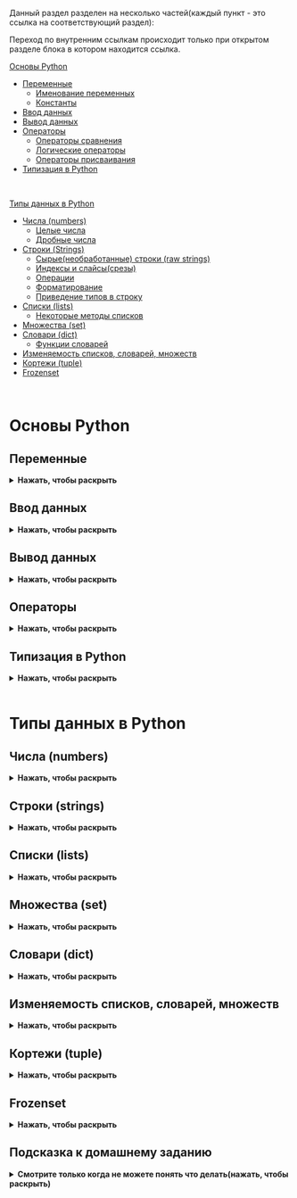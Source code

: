 Данный раздел разделен на несколько частей(каждый пункт - это ссылка на соответствующий раздел):

Переход по внутренним ссылкам происходит только при открытом разделе блока в котором находится ссылка.

[Основы Python](#основы-python)
 * [Переменные](#переменные)
   * [Именование переменных](#именование-переменных)
   * [Константы](#константы)
 * [Ввод данных](#ввод-данных)
 * [Вывод данных](#вывод-данных)
 * [Операторы](#операторы)
   * [Операторы сравнения](#операторы-сравнения)
   * [Логические операторы](#логические-операторы)
   * [Операторы присваивания](#операторы-присваивания)
* [Типизация в Python](#типизация-в-python)

<br>

[Типы данных в Python](#типы-данных-в-python)
  * [Числа (numbers)](#числа-numbers)
    * [Целые числа](#целые-числа)
    * [Дробные числа](#дробные-числа)
  * [Строки (Strings)](#строки-strings)
    * [Сырые(необработанные) строки (raw strings)](#сырыенеобработанные-строки-raw-strings)
    * [Индексы и слайсы(срезы)](#индексы-и-слайсысрезы)
    * [Операции](#операции)
    * [Форматирование](#форматирование)
    * [Приведение типов в строку](#приведение-типов-в-строку)
  * [Списки (lists)](#списки-lists)
    * [Некоторые методы списков](#некоторые-методы-списков)
  * [Множества (set)](#множества-set)
  * [Словари (dict)](#словари-dict)
    * [Функции словарей](#функции-словарей)
  * [Изменяемость списков, словарей, множеств](#изменяемость-списков-словарей-множеств)
  * [Кортежи (tuple)](#кортежи-tuple)
  * [Frozenset](#frozenset)

<br>

# Основы Python

## Переменные
<details><summary><b>Нажать, чтобы раскрыть</b></summary>
Переменная в Python - это контейнер для хранения данных. Она является именованным местом в памяти, в котором хранится значение. В Python переменные создаются при присваивании значения и уничтожаются, когда они больше не используются.

```python
a = 5
b = "Hello"
c = 5.0
```

![](https://raw.githubusercontent.com/qa-guru/knowledge-base/main/img/python/les4/les4.jpeg)

В Python переменные не требуется объявлять, они создаются при первом присваивании значения. Тип переменной определяется автоматически во время выполнения программы.

```python
a = 5
print(type(a))  # <class 'int'>
b = "Hello"
print(type(b))  # <class 'str'>
c = 5.0
print(type(c))  # <class 'float'>
d = True
print(type(d))  # <class 'bool'>
e = None
print(type(e))  # <class 'NoneType'>
f = [1, 2, 3]
print(type(f))  # <class 'list'>
g = (1, 2, 3)
print(type(g))  # <class 'tuple'>
h = {1, 2, 3}
print(type(h))  # <class 'set'>
i = {"a": 1, "b": 2, "c": 3}
print(type(i))  # <class 'dict'>
```

![](https://raw.githubusercontent.com/qa-guru/knowledge-base/main/img/python/les4/python_foundations.jpeg)

Также в Python существует возможность одновременного присваивания нескольких переменных:

```python
a, b, c = 5, "Hello", 5.0
```


### Именование переменных

Имена переменных в Python могут содержать буквы, цифры и символ подчеркивания, но не могут начинаться с цифры. Имена переменных чувствительны к регистру, то есть `a` и `A` - это разные переменные.

```python
a = 5
A = 10
```

Имена переменных не могут быть ключевыми словами Python, такими как `if`, `else`, `for`, `while`, `break`, `continue`, `class`, `def`, `return`, `import`, `from`, `as`, `with`, `try`, `except`, `finally`, `raise`, `assert`, `global`, `nonlocal`, `lambda`, `and`, `or`, `not`, `is`, `in`, `None`, `True`, `False`, `del`, `pass`, `yield`, `async`, `await`, `elif`, `else`, `except`, `finally`, `for`, `from`, `global`, `if`, `import`, `in`, `is`, `lambda`, `nonlocal`, `not`, `or`, `pass`, `raise`, `return`, `try`, `while`, `with`.
```python
if = 5  # Ошибка
```

![](https://raw.githubusercontent.com/qa-guru/knowledge-base/main/img/python/les4/les4_1.jpeg)

Имена переменных в Python обычно пишутся в нижнем регистре, а слова разделяются символом подчеркивания. Это называется стилем snake_case.
Данные рекомендации описаны в PEP 8 - руководстве по написанию кода на Python. Ссылка на PEP 8: https://www.python.org/dev/peps/pep-0008/

```python
my_variable = 5
```

### Константы

В Python нет специального синтаксиса для объявления констант, но общепринятой практикой является использование имен переменных в верхнем регистре для обозначения констант.

```python
PI = 3.14
GRAVITY = 9.8
```
</details>

## Ввод данных
<details><summary><b>Нажать, чтобы раскрыть</b></summary>

Для ввода данных в Python используется функция `input()`.

```python
name = input()
print("Hello, " + name)
```

![](https://raw.githubusercontent.com/qa-guru/knowledge-base/main/img/python/les4/les4_2.jpeg)

Функция `input()` выводит сообщение, которое передается в качестве аргумента, и ждет, пока пользователь введет данные с клавиатуры. После этого она возвращает введенные данные в виде строки. Если необходимо ввести данные определенного типа, то их можно привести к нужному типу с помощью функций `int()`, `float()`, `bool()`.

```python
age = input("Enter your age: ")
print("You are " + age + " years old.")
```

![](https://raw.githubusercontent.com/qa-guru/knowledge-base/main/img/python/les4/les4_3.jpeg)

</details>


## Вывод данных
<details><summary><b>Нажать, чтобы раскрыть</b></summary>

Для вывода данных в Python используется функция `print()`.

```python
print("Hello, World!")
```

![](https://raw.githubusercontent.com/qa-guru/knowledge-base/main/img/python/les4/les4_4.jpeg)

Функция `print()` может принимать несколько аргументов и выводить их через пробел.

```python
print("Hello", "World!")
 Hello World! # Вывод
```

![](https://raw.githubusercontent.com/qa-guru/knowledge-base/main/img/python/les4/les4_5.jpeg)

Функция `print()` также может принимать именованные аргументы, такие как `sep` и `end`.

```python
print("Hello", "World!", sep=", ", end="!")
Hello, World!! 
```

![](https://raw.githubusercontent.com/qa-guru/knowledge-base/main/img/python/les4/les4_6.jpeg)

`sep` - это разделитель между аргументами, по умолчанию это пробел. `End` - это символ, который будет добавлен в конце вывода, по умолчанию это символ новой строки.
`sep` может быть любым символом, например, запятой, пробелом, точкой и т.д.

```python
#for formatting a date 
print('09','12','2016', sep='-') 
09-12-2016

![](https://raw.githubusercontent.com/qa-guru/knowledge-base/main/img/python/les4/les4_7.jpeg)

print('practik','python', sep='@')
practik@python
```
![](https://raw.githubusercontent.com/qa-guru/knowledge-base/main/img/python/les4/les4_8.jpeg)

`end` может быть любым символом, например, пробелом, точкой, восклицательным знаком и т.д.

```python
print('practik','words', sep='_', end='@') 
practik_words@
```
![](https://raw.githubusercontent.com/qa-guru/knowledge-base/main/img/python/les4/les4_9.jpeg)

</details>


## Операторы
<details><summary><b>Нажать, чтобы раскрыть</b></summary>

Операторы в Python - это символы, которые выполняют операции над переменными и значениями. Например, `+` - это оператор сложения, `-` - оператор вычитания, `*` - оператор умножения, `/` - оператор деления, `//` - оператор целочисленного деления, `%` - оператор остатка от деления, `**` - оператор возведения в степень.

```python
a = 5
b = 2
print(a + b)  # 7
print(a - b)  # 3
print(a * b)  # 10
print(a / b)  # 2.5
print(a // b)  # 2 (целочисленное деление. Возвращает целую часть от деления(сколько раз b влезет в a))
print(a % b)  # 1 (остаток от деления. Возвращает остаток от деления a на b(сколько останется после деления a на b))
print(a ** b)  # 25 (возведение в степень. Возводит a в степень b(в данном случае 5 возводится в степень 2(умножается само на себя 2 раза)))
```

![](https://raw.githubusercontent.com/qa-guru/knowledge-base/main/img/python/les4/les4_10.jpeg)

### Операторы сравнения

Операторы сравнения в Python - это символы, которые используются для сравнения двух значений. Они возвращают булево значение `True` или `False`.

```python
a = 5
b = 2
print(a > b)  # True
print(a < b)  # False
print(a >= b)  # True (больше или равно)
print(a <= b)  # False (меньше или равно)
print(a == b)  # False (равно. Важно отметить, что для сравнения используется двойное равно)
print(a != b)  # True (не равно. Важно отметить, что для сравнения используется восклицательный знак(знак отрицания) и равно)
```

![](https://raw.githubusercontent.com/qa-guru/knowledge-base/main/img/python/les4/les4_11.jpeg)

### Логические операторы

Логические операторы в Python - это операторы, которые используются для комбинирования условий. Они возвращают булево значение `True` или `False`.

```python
a = 5
b = 2
print(a > 3 and b > 1)  # True (и. Возвращает True, если оба условия истинны)
print(a > 3 or b > 3)  # True (или. Возвращает True, если хотя бы одно условие истинно)
print(not (a > 3 and b > 1))  # False (не. Возвращает True, если условие ложно)
последнее выражение можно переписать так:
print(not True)  # False
```

![](https://raw.githubusercontent.com/qa-guru/knowledge-base/main/img/python/les4/les4_12.jpeg)

Если в выражении указано `and` , то оба условия должны быть истинными, чтобы результат был истинным. Если в выражении указано or, то хотя бы одно условие должно быть истинным, чтобы результат был истинным. Если в выражении указано not, то результат будет противоположным.
Если в выражении указано `or`, то хотя бы одно условие должно быть истинным, чтобы результат был истинным. Если в выражении указано `not`, то результат будет противоположным.

### Операторы присваивания

Операторы присваивания в Python - это операторы, которые используются для присваивания значения переменной.

```python
a = 5  # Присваивание значения переменной
a += 5  # Присваивание суммы переменной
полная форма a = a + 5

a -= 5  # Присваивание разности переменной
полная форма a = a - 5

a *= 5  # Присваивание произведения переменной
полная форма a = a * 5

a /= 5  # Присваивание частного переменной
полная форма a = a / 5

a //= 5  # Присваивание целочисленного деления переменной
полная форма a = a // 5

a %= 5  # Присваивание остатка от деления переменной
полная форма a = a % 5

a **= 5  # Присваивание возведения в степень переменной
полная форма a = a ** 5
```

Также есть моржовый оператор `:=`, который используется для присваивания значения переменной в том же выражении, в котором она используется.

```python
a = 5
print(b := a + 5)  # 10

# Пример использования в разных выражениях
print((a := 5) + (b := 5))  # 10
print(a)  # 5
print(b)  # 5
```
![](https://raw.githubusercontent.com/qa-guru/knowledge-base/main/img/python/les4/les4_13.jpeg)

При попытке использовать обычный оператор присваивания в выражении, возникнет ошибка:

```python
print(a = 5 + 5)  # Ошибка синтаксиса, так как оператор присваивания не возвращает значение. А вот моржовый оператор возвращает значение переменной.
# TypeError
```

![](https://raw.githubusercontent.com/qa-guru/knowledge-base/main/img/python/les4/les4_14.jpeg)

</details>

## Типизация в Python
<details><summary><b>Нажать, чтобы раскрыть</b></summary>
Python является языком с динамической типизацией, что означает, что тип переменной определяется во время выполнения программы, а не во время компиляции. Это означает, что переменная может содержать любой тип данных, и его тип может изменяться во время выполнения программы.

```python
a = 5
a = "Hello"
```

Python является языком с сильной типизацией, что означает, что переменная имеет строго определенный тип данных и не может быть изменена на другой тип данных без явного преобразования.

```python
a = 5
b = "Hello"
c = a + b  # Ошибка
```

![](https://raw.githubusercontent.com/qa-guru/knowledge-base/main/img/python/les4/les4_15.jpeg)

</details>


<br>

# Типы данных в Python


## Числа (numbers)
<details><summary><b>Нажать, чтобы раскрыть</b></summary>

### Целые числа
Целые числа в Python, это числа без дробной части. Они могут быть положительными или отрицательными. Например, 2, -2, 0, 1000.

Целые числа в Python задаются следующим образом:

```python
number = 123
```

Python, так же как и любой другой язык программирования, позволяет работать с целыми числами и совершать операции между ними. Базовые операции с целыми числами в Python выглядят следующи образом:

```python
# Сложение
number = 123 + 321

# Вычитание
number = 123 - 321

# Деление
number = 123 / 321

# Целочисленное деление (возвращает целую часть от деления)
number = 123 // 321

# Остаток от деления (возвращает остаток от деления)
number = 123 % 321

# Умножение
number = 123 * 321

# Возведение в степень (возводит число в степень)
number = 123 ** 321

# Математические выражение выполняются по правилам арифметики (сначала умножение и деление, потом сложение и вычитание), но при необходимости можно использовать скобки для изменения порядка выполнения операций.
number = (123 + 321) * 213
```

Для того чтобы записать в двоичной системе, необходимо использовать префикс `0b`:

```python
number = 0b1010  # (это число в десятичной системе равно 10)
```

![](https://raw.githubusercontent.com/qa-guru/knowledge-base/main/img/python/les4/les4_16.jpeg)

Для того чтобы записать в восьмеричной системе, необходимо использовать префикс `0o`:

```python
number = 0o12  # (это число в десятичной системе равно 10)
```

![](https://raw.githubusercontent.com/qa-guru/knowledge-base/main/img/python/les4/les4_17.jpeg)

Для того чтобы записать в шестнадцатеричной системе, необходимо использовать префикс `0x`:

```python
number = 0xA  # (это число в десятичной системе равно 10)
```

![](https://raw.githubusercontent.com/qa-guru/knowledge-base/main/img/python/les4/les4_18.jpeg)

### Дробные числа
Дробные числа это числа с дробной частью. Они могут быть положительными или отрицательными. Например, 2.6, -2.0, 0.0, 1000.0. И записываются с помощью точки.
Дробные числа в Python задаются следующим образом:

```python
number = 123.321
```

Дробные или вещественные числа в Python поддерживают те же операции, что и целые. 

> **Важно отметить:** Из-за особенности представления чисел в компьютере, вещественные числа могут быть неточными и приводить к ошибкам.

Пример:
```python
>>> 0.1 + 0.2
0.30000000000000004
```

![](https://raw.githubusercontent.com/qa-guru/knowledge-base/main/img/python/les4/les4_19.jpeg)

*Мы ожидали получить 0.3, но получили 0.30000000000000004. Это связано с тем, что вещественные числа в Python представлены в двоичной системе счисления и могут быть неточными.*
https://0.30000000000000004.com/ - сайт, который посвящен этой проблеме.

### Модуль math

<details><summary><b>Модуль math(нажмите для открытия)</b></summary>

Модуль `math` содержит в себе большое количество функций для работы с числами и включает сложные математические операции.
Для того чтобы использовать функции из модуля `math`, его необходимо импортировать и можно использовать следующие вызовы:

```python
import math

# Вывод числа пи
math.pi

# Возведение числа X в степень Y
math.pow(X, Y)

# Факториал числа X
math.factorial(X)

# Модуль числа X
math.fabs(X)

# Округление X до ближайшего большего числа
math.celi(X)

# Округление X вниз
math.floor(X)
```
</details>

### Модуль random

<details><summary><b>Модуль random(нажмите для открытия)</b></summary>
Для генерации случайных данных можно использовать модуль `random`. Он содержит в себе большое количество функций для генерации случайных чисел, выбора случайных элементов из последовательности и т.д.
Чтобы использовать функции из модуля `random`, его необходимо импортировать и можно использовать следующие вызовы:

```python

import random

# Генерация случайного целого числа в диапазоне от 1 до 10
a = random.randint(1, 10)
```
> **Важно:** Нужно помнить что в авто тестах использование случайных данных не рекомендуется, так как это может привести к непредсказуемому поведению тестов, так как мы не можем контролировать входные данные. 
> Или же в случае использования случайных данных, их нужно контролировать, как например в случае генерации случайных чисел, но в заданном диапазоне. Это нужно для того чтобы тесты были предсказуемыми(что числа точно будут в данном диапазоне, а не в разброс от 1 до 10000000) и стабильными.
> Чтобы получить стабильные рандомные данные, нужно использовать seed, который будет генерировать одинаковые данные при каждом запуске тестов.
Следующий пример показывает как использовать seed:

```python
import random

random.seed(1) # В скобках указывается любое значение(число или строка), которое будет использоваться для генерации случайных чисел
print(random.randint(1, 10))  # 3
```

![](https://raw.githubusercontent.com/qa-guru/knowledge-base/main/img/python/les4/les4_20.jpeg)

</details>

### Модуль Faker 

<details><summary><b>Модуль Faker(нажмите для открытия)</b></summary>
Модуль `Faker` позволяет генерировать случайные данные, такие как имена, адреса, тексты, числа и т.д. Это может быть полезно для генерации тестовых данных, например для тестирования форм, где нужно вводить данные пользователя.
Для того чтобы использовать функции из модуля `Faker`, его необходимо импортировать и можно использовать следующие вызовы:

```python
from faker import Faker

fake = Faker()

# Генерация случайного имени
fake.name()

# Генерация случайного адреса
fake.address()
```

![](https://raw.githubusercontent.com/qa-guru/knowledge-base/main/img/python/les4/les4_21.jpeg)

</details>

### Функция round

Функция `round` позволяет округлить число до заданного количества знаков после запятой. По умолчанию округление происходит до целого числа.

```python
# Округление числа до целого
round(1.5)  # 2

# Округление числа до 2 знаков после запятой
round(1.333333, 2)  # 1.33
```

![](https://raw.githubusercontent.com/qa-guru/knowledge-base/main/img/python/les4/les4_22.jpeg)

</details>

## Строки (strings)
<details><summary><b>Нажать, чтобы раскрыть</b></summary>
Строки в Python это последовательность символов, которые могут быть буквами, цифрами, знаками препинания и т.д и задаются с помощью кавычек.
Строки в Python задаются одним из следующих образов:

```python
s = "Python"
s = 'Python'
```
Кавычки могут быть одинарными, двойными или тройными. При этом важно чтобы открывающая и закрывающая кавычки были одинаковыми.
При использовании одинарных кавычек в строке можно использовать двойные и наоборот.

```python
s = "I'm a string"
s = 'I"m a string'
```
Чтобы использовать одинарные и двойные кавычки в одной строке, можно использовать экранирование.
Экранирование это специальные символы, которые позволяют использовать символы, которые обычно не могут быть использованы в строках.
Пример использования экранирования:

```python
s = "I'm a string with \"quotes\"" 

s = 'I"m a string with \'quotes\''
```

![](https://raw.githubusercontent.com/qa-guru/knowledge-base/main/img/python/les4/les4_24.jpeg)

Где `\"` и `\'` это экранированные символы, которые позволяют использовать кавычки в строке.

Многострочные строки можно задавать следующим образом:

```python
multiline_string = """first
second
third"""

multiline_string = "first\nsecond\nthird"

multiline_string = "first\n" \
                   "second\n" \
                   "third"
```

![](https://raw.githubusercontent.com/qa-guru/knowledge-base/main/img/python/les4/les4_23.jpeg)

### Сырые(необработанные) строки (raw strings)

Сырые строки это строки, в которых экранированные символы не обрабатываются и позволяют использовать специальные символы в строке.
Сырые строки задаются с помощью префикса `r` перед строкой:

```python
s = r"I'm a string with \"quotes\""
```
Или же с помощью экранирования:

```python
s = 'first \\nsecond \\nthird'
```

![](https://raw.githubusercontent.com/qa-guru/knowledge-base/main/img/python/les4/les4_24.jpeg)

### Индексы и слайсы(срезы)
Индексы в Python позволяют получать доступ к отдельным символам строки. Слайсы позволяют получать доступ к нескольким символам строки.
Элементы строк в Python индексируются с нуля. Поэтому если необходимо получить из строки первый элемент, то запросить надо нулевой.

```python
s = "abcdefg"
print(s[0])
```

![](https://raw.githubusercontent.com/qa-guru/knowledge-base/main/img/python/les4/les4_25.jpeg)

Также можно получить элементы с конца строки, используя отрицательные индексы:

```python
s = "abcdefg"
print(s[-1])
```

![](https://raw.githubusercontent.com/qa-guru/knowledge-base/main/img/python/les4/les4_26.jpeg)

> **Важно:** 
> Индексы с конца строки начинаются с -1, что позволяет удобно получать элементы с конца строки.
> А индексы с начала строки начинаются с 0.

Также есть возможность получить не один символ из строки, а сразу несколько. При этом для этого в Python можно обойтись без циклов и воспользоваться встроенным решением.

```python
s[x:y:z]

"""
Где:
x — начальный индекс;
y — конечный индекс(не включительно);
z — шаг(по умолчанию 1).
"""
```

Примеры:
```python
s = "abcdefg"

print(s[0:3])
abc

print(s[0:-1])
abcdef

print(s[0:-1:2])
ace
```

![](https://raw.githubusercontent.com/qa-guru/knowledge-base/main/img/python/les4/les4_27.jpeg)

Значение 0 в срезе можно опустить, так как оно подразумевается по умолчанию:

```python
s = "abcdefg"

print(s[:3])
abc
```

![](https://raw.githubusercontent.com/qa-guru/knowledge-base/main/img/python/les4/les4_28.jpeg)

Также можно получить все элементы строки с начала до конца:

```python
s = "abcdefg"

print(s[:])
abcdefg
```

![](https://raw.githubusercontent.com/qa-guru/knowledge-base/main/img/python/les4/les4_29.jpeg)

Можно получить все элементы строки с конца до начала(перевернуть), в обратном порядке:

```python
s = "abcdefg"

print(s[::-1])
gfedcba
```

![](https://raw.githubusercontent.com/qa-guru/knowledge-base/main/img/python/les4/les4_30.jpeg)


### Операции

Все операции, которые можно совершать со строками доступны через точку после строки:

```python
# Замена слов в строке
>>> "Hello, world!".replace("Hello", "Bye")
Bye, world!

# Разделение строки 
"Hello, world!".split()

# Проверка начала строки 
"Hello, world!".startswith("Hello")

# Первый символ строки заглавный
>>> "hello, world!".capitalize()
Hello, world!

# Все символы заглавными буквами
>>> "hello, world!".upper()
HELLO, WORLD!

# Все символы строчными буквами
>>> "HELLO, WORLD!".lower()
hello, world!

# Проверка на то, что строка состоит только из букв
>>> "Hello, world!".isalpha()
False

# Проверка на то, что строка состоит только из цифр
>>> "123".isdigit()
True
```

![](https://raw.githubusercontent.com/qa-guru/knowledge-base/main/img/python/les4/les4_31.jpeg)

### Форматирование

Форматирование в Python позволяет удобно склеивать строки и вставлять в них значения переменных.
В Python есть несколько способов «склеивания» строк:

```python
# Строки без переменных
>>> print("first " "second " "third ")
first second third 

# Строки в переменных
first = "first"
second = "second"
third = "third"

>>> print(first + second + third)
firstsecondthird

# С пробелами
>>> print(first + " " + second + " " + third)
first second third
```

![](https://raw.githubusercontent.com/qa-guru/knowledge-base/main/img/python/les4/les4_32.jpeg)

Для более удобной конкатенации («склеивания») строк в Python предусмотрены так называемые `f-строки`:

```python
first = "first"
second = "second"
third = "third"

# Без пробелов
>>> print(f"{fist}{second}{third}")
firstsecondthird

# С пробелами
>>> print(f"{first} {second} {third}")
first second third
```

![](https://raw.githubusercontent.com/qa-guru/knowledge-base/main/img/python/les4/les4_33.jpeg)

Внутри фигурных скобок можно вызывать функции и выполнять выражения:

```python
>>> print(f"{first} {second} {third.upper()} {10 + 10}")
first second THIRD 20
```

![](https://raw.githubusercontent.com/qa-guru/knowledge-base/main/img/python/les4/les4_34.jpeg)

До появления `f-строк` в Python был доступен следующий способ форматирования(format):

```python
>>> print("{} {} {}".format(first, second, third))
first second third
```

![](https://raw.githubusercontent.com/qa-guru/knowledge-base/main/img/python/les4/les4_35.jpeg)

`f-строки` это не замена, а удобная альтернатива методу `format`. У `format` есть свои преимущества в виде отложенного форматирования шаблона и возможности использовать именованные аргументы.
Данная конструкция позволяет вставлять значения переменных в строку в порядке их следования в методе `format`:

```python
>>> print("{first} {second} {third}".format(first=first, second=second, third=third))
first second third
```

![](https://raw.githubusercontent.com/qa-guru/knowledge-base/main/img/python/les4/les4_36.jpeg)

Также можно использовать метод `format` для вставки значений переменных в строку в порядке их следования в методе `format`:

```python
url_template = "https://yourserver.com/v1/api/{}"
users_url = url_template.format("users")
groups_url = url_template.format("groups")

>>> print(users_url)
https://yourserver.com/v1/api/users
>>> print(groups_url)
https://yourserver.com/v1/api/groups
```

![](https://raw.githubusercontent.com/qa-guru/knowledge-base/main/img/python/les4/les4_37.jpeg)

Доступен и еще более старый способ форматирования, который иногда встречается в проектах:

```python
print("%s %s %s" % (first, second, third))
first second third
```

![](https://raw.githubusercontent.com/qa-guru/knowledge-base/main/img/python/les4/les4_38.jpeg)

### Приведение типов в строку:

```python
s = "123"
n = 123

assert s == n  # Будет ошибка, так как типы разные
assert s == str(n)  # Переменную n приводим к строке и сравниваем. Будет истина, так как n приведено к строке
assert int(s) == n  # Переменную s приводим к числу и сравниваем. Будет истина, так как s приведено к числу
```

![](https://raw.githubusercontent.com/qa-guru/knowledge-base/main/img/python/les4/les4_39.jpeg)

Проверка на то, что переменная состоит только из цифр:

```python
s = "123"
s.isdigit()  # Если True, то переменная состоит только из цифр
```

![](https://raw.githubusercontent.com/qa-guru/knowledge-base/main/img/python/les4/les4_40.jpeg)

Проверка на то, что переменная состоит только из букв:

```python
s = "123ffsdfs"
s.isalpha()  # Если True, то переменная состоит только из букв
```

![](https://raw.githubusercontent.com/qa-guru/knowledge-base/main/img/python/les4/les4_41.jpeg)

</details>

## Списки (lists)
<details><summary><b>Нажать, чтобы раскрыть</b></summary>

Составные типы данных в Python это списки, кортежи, словари и множества. В данном разделе рассмотрим списки.
Списки в Python задаются с помощью квадратных скобок (`[]`). Содержимым списков могут быть любые типы данных и даже сами списки. При этом один список может содержать в себе сразу несколько типов данных.

```python
l = ["list", 123, 12.3, ["another_list", 321]]
```

Пустой список задается следующим образом:

```python
l = []
```

Также список можно задать следующим образом:
```python
l = list("first")

>>> print(l)
['f', 'i', 'r', 's', 't']
```

![](https://raw.githubusercontent.com/qa-guru/knowledge-base/main/img/python/les4/les4_42.jpeg)

Списки поддерживают индексы и слайсы, что позволяет удобно работать с их содержимым:

```python
l = ["first", "second", "third", ["another_list", 321]]

>>> print(l[0]) # Получение первого элемента
first

>>> print(l[0:2]) # Получение первых двух элементов
['first', 'second']

>>> print(l[-1]) # Получение последнего элемента
['another_list', 321]

>>> print(l[-1][0]) # Получение элемента из вложенного списка
another_list
```

![](https://raw.githubusercontent.com/qa-guru/knowledge-base/main/img/python/les4/les4_43.jpeg)

> **Важно учесть:** У списков нет размерности, что позволяет удобно с ними работать. При этом надо внимательнее следить за размером содержимого списков. Нумерация списков начинается с нуля и списки поддерживают слайсы.

### Некоторые методы списков

```python
# Добавление элемента x в конец списка
list.append(x)

# Расширение списка list элементами списка L
list.extend(L)

# Вставка на i-ое место списка элемента x
list.insert(i, x)

# Удаление первого элемента в списке со значением x
list.remove(x)

# Возвращение количества элементов списка list со значением x
list.count(x)

# Разворачивание списка в обратном порядке
list.reverse()

# Очистка списка
list.clear()

# Сортировка списка
list.sort()

len(list)  # Возвращает длину списка

```
Чтобы удалить дубликаты из списка, можно воспользоваться множеством:

```python
l = [1, 2, 3, 4, 5, 5, 5, 5, 5]
l = list(set(l)) # Удаляет дубликаты из списка, так как множество не содержит дубликатов. После чего преобразует множество обратно в список, но при этом порядок элементов может измениться
[1, 2, 3, 4, 5]
```

![](https://raw.githubusercontent.com/qa-guru/knowledge-base/main/img/python/les4/les4_44.jpeg)

</details>

## Множества (set)
<details><summary><b>Нажать, чтобы раскрыть</b></summary>

Множества в Python это неупорядоченные коллекции уникальных элементов.
Множества в Python задаются с помощью фигурных скобок (`{}`):

```python
s1 = {1, 2, 3, 4, 5}
s2 = {1, 2, 3, 4, 5, 5, 5, 5, 5} # При этом все дубликаты будут удалены
```

Множества поддерживают операции объединения, пересечения и разности:

```python
s1 = {1, 2, 3, 4, 5}
s2 = {4, 5, 6, 7, 8}

# Объединение множеств
s3 = s1 | s2 или s1.union(s2)
print(s3)
{1, 2, 3, 4, 5, 6, 7, 8}

# Пересечение множеств
s3 = s1 & s2  или s1.intersection(s2)
print(s3)
{4, 5}

# Разность множеств
s3 = s1 - s2 или s1.difference(s2)
print(s3)
{1, 2, 3}

s1.intersection(s2)  # Пересечение множеств
```
</details>

## Словари (dict)
<details><summary><b>Нажать, чтобы раскрыть</b></summary>

Словари в Python представляют собой неупорядоченные коллекции произвольных объектов с доступом по ключу. Часто их называют хеш-таблицами или массивами.

Задать словарь можно следующим образом:

```python
d = {
    "key": "value"
}
```

Получать значения можно по ключу. Для этого достаточно обратиться к ключу:

```python
d = {
    "name": "John",
    "age": 30
}

>>> print(d["name"])
John
>>> print(d["age"])
30
```
Также можно изменить значение по ключу:

```python
d = {
    "name": "John",
    "age": 30
}

d["name"] = "Mike"
print(d["name"])
Mike
```

Добавить новую пару ключ-значение можно следующим образом:

```python
d = {
    "name": "John",
    "age": 30
}

d["city"] = "New York"
print(d)
{'name': 'John', 'age': 30, 'city': 'New York'}
```

Удалить пару ключ-значение можно следующим образом:

```python
d = {
    "name": "John",
    "age": 30
}

del d["name"]
print(d)
{'age': 30}
```

При работе с вложенными словарями можно использовать следующий синтаксис:

```python
d = {
    "name": "John",
    "age": 30,
    "address": {
        "city": "New York",
        "street": "Broadway"
    }
}

print(d["address"]["city"])
New York
```

Можно отдельно получить список ключей и значений, что позволяет удобно работать с ними:

```python
print(d.keys()) # Получение списка ключей
print(d.values()) # Получение списка значений
print(d.list()) # Получение списка пар ключ-значение
```


Пары значений можно получить следующим образом:
```python
>>> print(d.items()) # Получение списка пар ключ-значение в виде кортежей
dict_items([('name', 'John'), ('age', 30)])
```

Можно проверить наличие ключа в словаре:

```python
d = {
    "name": "John",
    "age": 30
}

print("name" in d)  # True
print("city" in d)  # False
```


### Функции словарей

```python
d = {
    "name": "John",
    "age": 30
}

# Получение значения по ключу. 
>>> print(d.get("name"))
John


# Получение значения по ключу, если его нет, то возвращает значение по умолчанию
>>> print(d.get("name", "Mike"))
John

# Получение значения по ключу, которого нет в словаре и вставка значения по умолчанию
>>> print(d.get("city", {"city": "New York"}))
{'city': 'New York'}

# Удаление пары ключ-значение по ключу. Возвращает значение по ключу
>>> print(d.pop("name"))
John
>>> print(d) # Что осталось в словаре после удаления
{'age': 30}

# Удаление всех пар ключ-значение
>>> print(d.clear())
None
>>> print(d)
{}

# Копирование словаря
>>> print(d.copy())
{'name': 'John', 'age': 30}
print(d)
{'name': 'John', 'age': 30}


# Обновление словаря
d.update({"name": "Mike"})

```
</details>

## Изменяемость списков, словарей, множеств
<details><summary><b>Нажать, чтобы раскрыть</b></summary>

Списки, словари и множества являются изменяемыми объектами, что позволяет изменять их содержимое. Это означает, что при изменении списка, словаря или множества, изменения будут происходить в самом объекте, а не в его копии.

Следующий пример показывает, что при изменении списка, изменения происходят в самом списке:

```python
l1 = [1, 2, 3, 4, 5]
l2 = l1
l2.append(6)
print(l1)  # [1, 2, 3, 4, 5, 6]
print(l2)  # [1, 2, 3, 4, 5, 6]
```

Также это относится и к словарям и множествам:
```python
d1 = {"name": "John", "age": 30}
d2 = d1
d2["city"] = "New York"
print(d1)  # {'name': 'John', 'age': 30, 'city': 'New York'}
print(d2)  # {'name': 'John', 'age': 30, 'city': 'New York'}
```

```python
s1 = {1, 2, 3, 4, 5}
s2 = s1
s2.add(6)
print(s1)  # {1, 2, 3, 4, 5, 6}
print(s2)  # {1, 2, 3, 4, 5, 6}
```
Чтобы создать копию списка, словаря или множества, можно использовать следующий синтаксис:

```python
l1 = [1, 2, 3, 4, 5]
l2 = l1.copy()
l2.append(6)
print(l1)  # [1, 2, 3, 4, 5]
print(l2)  # [1, 2, 3, 4, 5, 6]

d1 = {"name": "John", "age": 30}
d2 = d1.copy()
d2["city"] = "New York"
print(d1)  # {'name': 'John', 'age': 30}
print(d2)  # {'name': 'John', 'age': 30, 'city': 'New York'}

s1 = {1, 2, 3, 4, 5}
s2 = s1.copy()
s2.add(6)
print(s1)  # {1, 2, 3, 4, 5}
print(s2)  # {1, 2, 3, 4, 5, 6}
```

Со вложенными списками, словарями и множествами ситуация несколько сложнее. При изменении вложенного объекта, изменения будут происходить в самом объекте, а не в его копии:

```python
l1 = [1, 2, 3, [4, 5, 6]]
l2 = l1.copy()
l2[3].append(7)
print(l1)  # [1, 2, 3, [4, 5, 6, 7]]    
print(l2)  # [1, 2, 3, [4, 5, 6, 7]]
```

Чтобы создать копию вложенного списка, словаря или множества, можно использовать следующий синтаксис:

```python
import copy

l1 = [1, 2, 3, [4, 5, 6]]
l2 = copy.deepcopy(l1)
l2[3].append(7)
print(l1)  # [1, 2, 3, [4, 5, 6]]
print(l2)  # [1, 2, 3, [4, 5, 6, 7]]
```
</details>

## Кортежи (tuple)
<details><summary><b>Нажать, чтобы раскрыть</b></summary>

Кортежи представляют собой списки, которые нельзя менять. Во многих случаях кортежи занимают меньше места в памяти, чем списки, а задаются следующим образом:

```python
t = (1, 2, 3, 4, 5)
```

Над кортежами можно применять любые операции, не изменяющие список(например, получение элементов по индексу, слайсы и т.д).

При присвоении кортежа новой переменной, создается новый кортеж, а не его копия:

```python
t1 = (1, 2, 3, 4, 5)
t2 = t1
t2 += (6, 7, 8) # При этом создается новый кортеж, а не изменяется старый. Данный синтаксис эквивалентен t2 = t2 + (6, 7, 8)
print(t1)  # (1, 2, 3, 4, 5)
print(t2)  # (1, 2, 3, 4, 5, 6, 7, 8)
```
</details>


## Frozenset
<details><summary><b>Нажать, чтобы раскрыть</b></summary>

`Frozenset` это неизменяемое множество, которое задается следующим образом:

```python
f = frozenset([1, 2, 3, 4, 5])
```

`Frozenset` поддерживает те же операции, что и множества, но при этом не поддерживает операции, которые изменяют множество.
</details>

##  Подсказка к домашнему заданию

<details><summary><b>Смотрите только когда не можете понять что делать(нажать, чтобы раскрыть)</b></summary>

В тесте `test_random_list` нужно создать список из 10 случайных чисел от 1 до 100 (включая обе границы) и отсортировать его по возрастанию.

```python
def test_random_list():
    """
    Создайте список из 10 случайных чисел от 1 до 100 (включая обе границы) и отсортируйте его по возрастанию.
    """
    # TODO создайте список
    l = []
```
Чтобы не создавать дубли кода, и не писать вручную 10 раз:

```python
l1 = [1, 2, 3, 4, 5, 6, 7, 8, 9, 10]
l2 = [5, 7, 9, 12, 99, 66, 80, 39, 99, 100]
l3 = [4, 5, 9, 19, 20, 21, 22, 23, 24, 25]
l4 = [1, 88, 8, 66, 55, 44, 33, 22, 11, 10]
l5 = [70, 71, 72, 73, 74, 75, 76, 77, 78, 79]
l6 = [55, 59, 63, 67, 71, 75, 79, 83, 87, 91]
l7 = [4, 8, 12, 16, 20, 24, 28, 32, 36, 40]
l8 = [7, 14, 21, 28, 35, 42, 49, 56, 63, 70]
l9 = [99, 98, 97, 96, 95, 94, 93, 92, 91, 90]
l10 = [5, 15, 25, 35, 45, 55, 65, 75, 85, 95]
```

Можно использовать функцию `random.randint` из модуля `random` как в примере ниже:

```python
import random

def test_random_list():
    """
    Создайте список из 20 случайных чисел от 5 до 200 (включая обе границы)
    """
    # TODO создайте список
    l = [random.randint(5, 200) for _ in range(20)]
    print(l)

Результат:
[103, 199, 112, 15, 71, 135, 129, 108, 82, 127, 96, 154, 60, 134, 40, 77, 40, 198, 29, 163]
```

Или можно использовать random.sample для получения уникальных случайных чисел:
random.sample - это функция, которая возвращает список уникальных случайных чисел из диапазона.

```python

import random

def test_random_list():
    """
    Создайте список из 20 случайных чисел от 2 до 200 (включая обе границы)
    """
    # TODO создайте список
    l = random.sample(range(2, 201), 20) # Указано 201, так как второй аргумент всегда не включается(-1)
    print(l)
```


Чтобы отсортировать список, можно использовать метод `sort`:

```python
l.sort()  # Сортировка списка по возрастанию
```

Сортировка списка по убыванию:

```python
l.sort(reverse=True)
```

</details>